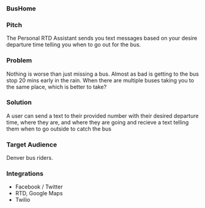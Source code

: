 ### BusHome

### Pitch

The Personal RTD Assistant sends you text messages based on your desire departure
time telling you when to go out for the bus.

### Problem

Nothing is worse than just missing a bus. Almost as bad is getting to the bus
stop 20 mins early in the rain. When there are multiple buses taking you to the
same place, which is better to take?

### Solution

A user can send a text to their provided number with their desired departure
time, where they are, and where they are going and recieve a text telling them
when to go outside to catch the bus

### Target Audience

Denver bus riders.

### Integrations

* Facebook / Twitter
* RTD, Google Maps
* Twilio
